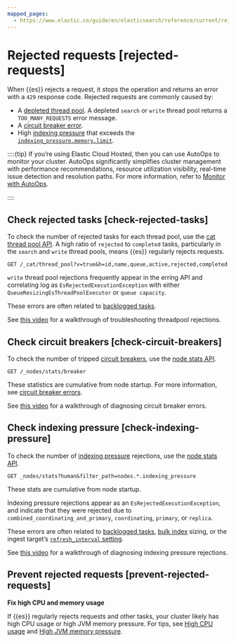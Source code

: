 ```yaml
---
mapped_pages:
  - https://www.elastic.co/guide/en/elasticsearch/reference/current/rejected-requests.html
---
```


# Rejected requests [rejected-requests]

When {{es}} rejects a request, it stops the operation and returns an error with a `429` response code. Rejected requests are commonly caused by:

* A [depleted thread pool](high-cpu-usage.md). A depleted `search` or `write` thread pool returns a `TOO_MANY_REQUESTS` error message.
* A [circuit breaker error](circuit-breaker-errors.md).
* High [indexing pressure](asciidocalypse://docs/elasticsearch/docs/reference/elasticsearch/index-settings/indexing-pressure-settings.md) that exceeds the [`indexing_pressure.memory.limit`](https://www.elastic.co/guide/en/elasticsearch/reference/current/index-modules-indexing-pressure.html#memory-limits).

::::{tip}
If you’re using Elastic Cloud Hosted, then you can use AutoOps to monitor your cluster. AutoOps significantly simplifies cluster management with performance recommendations, resource utilization visibility, real-time issue detection and resolution paths. For more information, refer to [Monitor with AutoOps](/deploy-manage/monitor/autoops.md).

::::



## Check rejected tasks [check-rejected-tasks]

To check the number of rejected tasks for each thread pool, use the [cat thread pool API](https://www.elastic.co/docs/api/doc/elasticsearch/operation/operation-cat-thread-pool). A high ratio of `rejected` to `completed` tasks, particularly in the `search` and `write` thread pools, means {{es}} regularly rejects requests.

```console
GET /_cat/thread_pool?v=true&h=id,name,queue,active,rejected,completed
```

`write` thread pool rejections frequently appear in the erring API and correlating log as `EsRejectedExecutionException` with either `QueueResizingEsThreadPoolExecutor` or `queue capacity`.

These errors are often related to [backlogged tasks](task-queue-backlog.md).

See [this video](https://www.youtube.com/watch?v=auZJRXoAVpI) for a walkthrough of troubleshooting threadpool rejections.


## Check circuit breakers [check-circuit-breakers]

To check the number of tripped [circuit breakers](asciidocalypse://docs/elasticsearch/docs/reference/elasticsearch/configuration-reference/circuit-breaker-settings.md), use the [node stats API](https://www.elastic.co/docs/api/doc/elasticsearch/operation/operation-nodes-stats).

```console
GET /_nodes/stats/breaker
```

These statistics are cumulative from node startup. For more information, see [circuit breaker errors](https://www.elastic.co/guide/en/elasticsearch/reference/current/circuit-breaker.html).

See [this video](https://www.youtube.com/watch?v=k3wYlRVbMSw) for a walkthrough of diagnosing circuit breaker errors.


## Check indexing pressure [check-indexing-pressure]

To check the number of [indexing pressure](https://www.elastic.co/guide/en/elasticsearch/reference/current/index-modules-indexing-pressure.html) rejections, use the [node stats API](https://www.elastic.co/docs/api/doc/elasticsearch/operation/operation-nodes-stats).

```console
GET _nodes/stats?human&filter_path=nodes.*.indexing_pressure
```

These stats are cumulative from node startup.

Indexing pressure rejections appear as an `EsRejectedExecutionException`, and indicate that they were rejected due to `combined_coordinating_and_primary`, `coordinating`, `primary`, or `replica`.

These errors are often related to [backlogged tasks](task-queue-backlog.md), [bulk index](https://www.elastic.co/docs/api/doc/elasticsearch/operation/operation-bulk) sizing, or the ingest target’s [`refresh_interval` setting](asciidocalypse://docs/elasticsearch/docs/reference/elasticsearch/index-settings/index.md).

See [this video](https://www.youtube.com/watch?v=QuV8QqSfc0c) for a walkthrough of diagnosing indexing pressure rejections.


## Prevent rejected requests [prevent-rejected-requests]

**Fix high CPU and memory usage**

If {{es}} regularly rejects requests and other tasks, your cluster likely has high CPU usage or high JVM memory pressure. For tips, see [High CPU usage](high-cpu-usage.md) and [High JVM memory pressure](high-jvm-memory-pressure.md).
